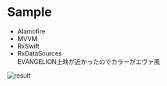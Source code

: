 # Sample

- Alamofire
- MVVM
- RxSwift
- RxDataSources  
EVANGELION上映が近かったのでカラーがエヴァ風

![result](https://user-images.githubusercontent.com/56917581/107140091-21856080-6963-11eb-891e-08423e35e92f.gif)


